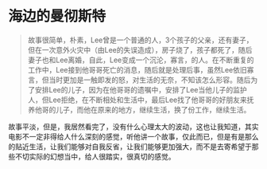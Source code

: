 # 海边的曼彻斯特
> 故事很简单，朴素，Lee曾是一个普通的人，3个孩子的父亲，还有妻子，但在一次意外火灾中（由Lee的失误造成），房子烧了，孩子都死了，随后妻子也和Lee离婚，自此，Lee变成一个沉沦，寡言，的人。在不断重复的工作中，Lee接到他哥哥死亡的消息，随后就是处理后事，虽然Lee依旧寡言，但当时更加是一触即发的怒，对生活的无奈，不知该怎么形容。随后为了安排Lee的儿子，因为在他哥哥的遗嘱中，安排了Lee当他儿子的监护人，但Lee拒绝，在不断相处和生活中，最后Lee找了他哥哥的好朋友来抚养他哥的儿子，而他在原来的地方，继续生活，换了份工作，继续生活。

故事平淡，但是，我居然看完了，没有什么心理太大的波动，这也让我知道，其实电影不一定非得给人什么深刻的感觉，听他讲一个故事，仅此而已，但是有是那么的贴近生活，让我们能够对自我反省，让我们能够更加强大，而不是去寄希望于那些不切实际的幻想当中，给人很踏实，很真切的感觉。